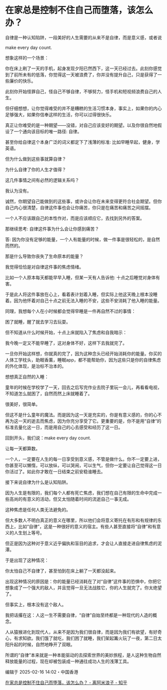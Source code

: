# 在家总是控制不住自己而堕落，该怎么办？

自律是一种认知陷阱，一段美好的人生需要的从来不是自律，而是意义感，或者说

make every day count.

想象这样的一个场景：

你在床上刷了一天的手机，起身发现夕阳已然西下，这一天已经过去。此刻你感觉到了前所未有的低落，你觉得这一天被浪费了，你并没有提升自己，只是获得了一些廉价的快乐。

此刻你开始怪罪自己，怪自己不够自律，不够努力，怪手机和短视频浪费自己的人生。

但仔细想想，让你觉得难受的并不是糟糕的生活习惯本身，事实上，如果你的内心足够强大，如果你信奉这样的生活，你可以过得很快乐。

真正让你难受的是一种期望——没错，对自己应该变好的期望。以及你很自然地假设了一个通向该目标的唯一路径: 自律。

甚至你给自律这个本身广泛的词义都定下了浅薄的标准: 比如早睡早起，健身，学英语。

但为什么做到这些事就算自律？

为什么自律了你的人生才值得？

这几件事情之间有必然的逻辑关系吗？

我认为没有。

诚然，你期望自己能做到的这些事，或许会让你在未来变得更符合社会期望。但你自己内心很清楚，自律这件事也会让你痛苦，你只是在痛苦和痛苦之间摇摆。

一个人不应该跟自己的本性作对，而是应该顺应它，去找到另外的答案。

那继续思考: 自律这件事为什么会让你感到痛苦？

答: 因为你没有足够的能量，一个人有能量的时候，做一件事是很轻松的，是自然而然的。

那是什么导致你丧失了生命原本的能量？

我觉得恰恰是对自律这件事的焦虑情绪。

比如一个人原本每天都能早早入睡，但某一天有人告诉他: 十点之后睡觉对身体有害。

于是此人将这件事放在心上，看着表计划着入睡，但实际上他这天晚上根本没睡着。因为他怀着对自己十点之前无法入睡的不安，这些不安消耗了他入睡的能量。

同理，我想每个人在小时候都会觉得早睡是一件再自然不过的事情：

困了就睡，醒了就去学习去玩耍。

但不知道从什么时候开始，十点上床就陷入了焦虑和自我暗示：

我今晚一定又不能早睡了，这对身体不好，这样下去我就完了。

一旦你开始这样想，你就真的完了，因为这种念头已经开始消耗你的能量。你买的人体工学枕头，助眠香薰，睡眠app，都不能帮助你，因为这些只是你的自律焦虑的外化体现，是治标不治本的。

想想真正自然的入睡：

童年的时候在学校学了一天，回去之后写完作业去院子里玩一会儿，再看看电视，不知道怎么就困了，自然而然上床就睡着了。

很美好，很简单。

但这不是什么童年的魔法。而是因为这一天是充实的，你是有意义感的，你的心不再为这一天的逝去而焦虑，因为你充分享受了它。更重要的是，你不是用“自律”的标准去量化这一日，而是用自己的心去感受和经历了这一日。

回到开头，我们说：make every day count.

让每一天都算数。

一个人，一定要在人生的每一日享受到意义感，不管是做什么。你不一定要上进，你甚至可以懒惰，可以放纵，可以哭闹，可以生气，但你一定要让自己觉得这一日你活过了。如此你才敢在一日结束之前安稳谁睡去。

接下来说自律为什么是认知陷阱。

因为人生是有限的，我们每个人都有死亡焦虑，我们想在自己有限的生命中完成一些高尚的有意义的活动，但又太怕随着时间的流逝自己一事无成。

这种焦虑是任何人类无法避免的。

但大多数人不明白真正的意义在哪里，所以他们会将意义寄托在有形和有规律的东西上，比如“自律”，这是一种很好的意义的宿主。有些人甚至直接将“自律”和有意义的人生划上等号。

但正是因为这种对于意义近乎偏执和盲目的追求，才会让人直接走进自律焦虑的泥潭。

于是出现了这种情况：

你太怕自己不自律了，甚至怕到在床上躺了一天都没起来。

出现这种情况的原因是：你的能量已经消耗在了对“自律”这件事的恐惧中，你把它想象成了一个强大的敌人，并且觉得一旦无法战胜它，你的人生就完了。你太绝望了。

但事实上，根本没有这个敌人。

我把话撂在这：人这一生不需要自律，“自律”自始至终都是一种现代的人造的概念。

人从猿猴进化到现代人，从来不是因为我们很自律，而是因为我们有欲望，有好奇心，有求知欲。我们饿了就吃，我们困了就睡，我们架起篝火玩了一夜，第二日太阳升起的时候，自然地睁开了双眼。

所谓的“自律”本来就是一种本能驱动的去探索世界的美妙旅程，是人这种生物自然释放能量的过程，现在却被包装成一种通往成功人生的浅薄工具。

编辑于 2025-02-16 14:02・中国香港

[在家总是控制不住自己而堕落，该怎么办？ - 离阿米浪子 - 知乎](https://www.zhihu.com/question/373422178/answer/101192324175)